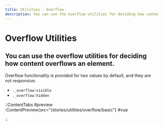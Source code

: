 ```yaml
---
title: Utilities - Overflow
description: You can use the overflow utilities for deciding how content overflows an element.
---
```


# Overflow Utilities
## You can use the overflow utilities for deciding how content overflows an element.

Overflow functionality is provided for two values by default, and they are not responsive.

- `._overflow:visible`
- `._overflow:hidden`

::ContentTabs
#preview
:ContentPreview{src="/stories/utilities/overflow/basic"}
#vue
<!-- Autodocs{src="@inkline/inkline/stories/utilities/overflow/basic.raw.vue" lang="vue"} -->
::
